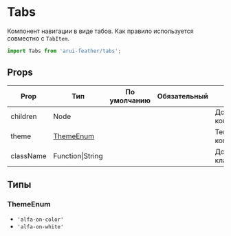 # Tabs

Компонент навигации в виде табов. Как правило используется совместно с `TabItem`.

```javascript
import Tabs from 'arui-feather/tabs';
```




## Props


| Prop  | Тип  | По умолчанию | Обязательный | Описание |
| ----- | ---- | ------------ | ------------ |----------|
| children | Node |  |  | Дочерние компоненты |
| theme | [ThemeEnum](#ThemeEnum) |  |  | Тема компонента |
| className | Function\|String |  |  | Дополнительный класс |







## Типы






### <a id="ThemeEnum"></a>ThemeEnum

 * `'alfa-on-color'`
 * `'alfa-on-white'`



